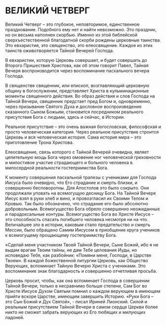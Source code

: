 # ВЕЛИКИЙ ЧЕТВЕРГ

Великий Четверг – это глубокое, неповторимое, единственное празднование. Подобного ему нет и найти невозможно. Это праздник, но он весьма наполнен скорбью. Именно из этой библейской сверхъестественной благодатной скорби рождены церковные таинства. Это евхаристия, это священство, это елеосвящение. Каждое из этих таинств оживотворяется Тайной Вечерей Господа.

В евхаристии, которую Церковь совершает, и будет совершать до Второго Пришествия Христова, как об этом говорит Павел, Тайная Вечеря воспроизводится через воспоминание пасхального вечера Господа.

В священстве священник, или епископ, возглавляющий церковную общину в богослужении, представляет Христа в кульминационные моменты священного действия. Во образ действия и слов Господа на Тайной Вечери, священник предстает пред Богом и, одновременно, через призывание Святого Духа и дословное воспроизведение сказанного Сыном Божьим, становится посредником реального присутствия Бога с людьми, здесь и сейчас, в Истории.

Реальное присутствие – это очень важная богословская, философская и просто человеческая категория. Через реальное присутствие строится Церковь и вся человеческая история. Сама история мира – это приготовление Трона Христова.

Елеосвящение, связь которого с Тайной Вечерей очевидна, являет целительную мощь Бога через омовение ног человеческой греховности и милостивое участие страдающего и больного человека в милосердной реальности гостеприимства Бога.

К моменту совершения пасхальной трапезы с учениками для Господа Иисуса было очевидно, что Его страдание и смерть близки, и совершенно бесповоротны. Для Апостолов это было сокрыто. Они продолжали уповать на всемогущую десницу Бога. На Тайной Вечере Иисус взял в руки хлеб и вино, и провозгласил их Своими Телом и Кровью. Так было обозначено, что страдание его было абсолютно добровольным. Всемогущество Бога обрело совершенно неожиданные и парадоксальные контуры. Всемогущество Бога во Христе Иисусе – это способность спасать погибшего человека несмотря ни на что. Величайшее зло в истории, каковым стало предательство и смерть Мессии, было обращено Самим Иисусом в приобщение круга учеников к всемогущему прощающему гостеприимству Бога.

«Сделай меня участником Твоей Тайной Вечери, Сыне Божий, ибо я не выдам врагам Твоим тайны, не дам Тебе целования Иуды, но исповедаю Тебя, как разбойник: «Помяни меня, Господи, в Царстве Твоем». В каждой божественной литургии Церковь, как Общество Верующих, вспоминает Тайную Вечерю Христа с учениками. Это воспоминание знак благодарность и совершенно отчетливая просьба.

Церковь просит, чтобы, как она вспоминает Господа в совершении Тайной Вечери, только в несравнимо больше степени, Сам Бог во Христе Иисусе Духом Святым помнил о каждом верующем в имеющем прийти вскоре Царстве, имеющим завершить Историю. «Руки Бога – это Сын Божий и Дух Святой», - писал Ириней Лионский. Силой и реальным присутствием Тайной Вечери в самом сердце Церкви более никто не сможет забрать верующих из Его любящих и милующих ладоней.
